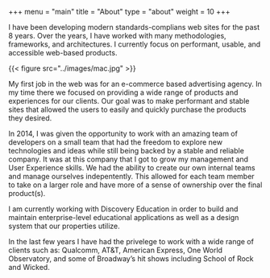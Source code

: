 +++
menu = "main"
title = "About"
type = "about"
weight = 10
+++

I have been developing modern standards-complians web sites for the past 8 years. Over the years, I have worked with many methodologies, frameworks, and architectures. I currently focus on performant, usable, and accessible web-based products.

{{< figure src="../images/mac.jpg"  >}}

My first job in the web was for an e-commerce based advertising agency. In my time there we focused on providing a wide range of products and experiences for our clients. Our goal was to make performant and stable sites that allowed the users to easily and quickly purchase the products they desired.

In 2014, I was given the opportunity to work with an amazing team of developers on a small team that had the freedom to explore new technologies and ideas while still being backed by a stable and reliable company. It was at this company that I got to grow my management and User Experience skills. We had the ability to create our own internal teams and manage ourselves indepentently. This allowed for each team member to take on a larger role and have more of a sense of ownership over the final product(s).

I am currently working with Discovery Education in order to build and maintain enterprise-level educational applications as well as a design system that our properties utilize.

In the last few years I have had the privelege to work with a wide range of clients such as: Qualcomm, AT&T, American Express, One World Observatory, and some of Broadway’s hit shows including School of Rock and Wicked.